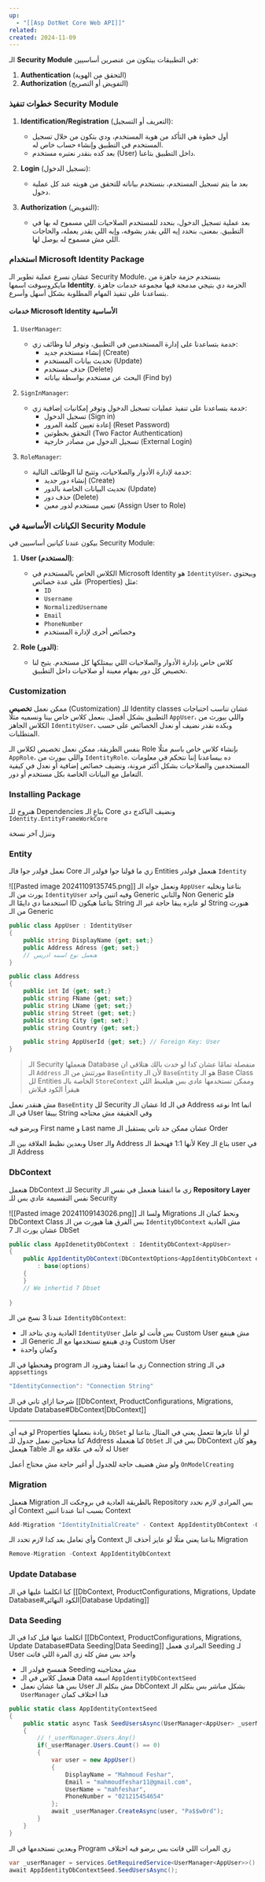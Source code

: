 ```yaml
---
up:
  - "[[Asp DotNet Core Web API]]"
related: 
created: 2024-11-09
---
```

الـ **Security Module** في التطبيقات بيتكون من عنصرين أساسيين: 

1. **Authentication** (التحقق من الهوية)
2. **Authorization** (التفويض أو التصريح)

### خطوات تنفيذ Security Module

1. **Identification/Registration** (التعريف أو التسجيل):  
   - أول خطوة هي التأكد من هوية المستخدم، ودي بتكون من خلال تسجيل المستخدم في التطبيق وإنشاء حساب خاص له. 
   - بعد كده بنقدر نعتبره مستخدم (User) داخل التطبيق بتاعنا.

2. **Login** (تسجيل الدخول):  
   - بعد ما يتم تسجيل المستخدم، بنستخدم بياناته للتحقق من هويته عند كل عملية دخول.

3. **Authorization** (التفويض):  
   - بعد عملية تسجيل الدخول، بنحدد للمستخدم الصلاحيات اللي مسموح له بها في التطبيق. بمعنى، بنحدد إيه اللي يقدر يشوفه، وإيه اللي يقدر يعمله، والحاجات اللي مش مسموح له يوصل لها.

### استخدام Microsoft Identity Package

عشان نسرع عملية تطوير الـ Security Module، بنستخدم حزمة جاهزة من مايكروسوفت اسمها **Identity**. 
الحزمة دي بتيجي مدمجة فيها مجموعة خدمات جاهزة بتساعدنا على تنفيذ المهام المطلوبة بشكل أسهل وأسرع.

#### خدمات Microsoft Identity الأساسية

1. `UserManager`:  
   - خدمة بتساعدنا على إدارة المستخدمين في التطبيق، وتوفر لنا وظائف زي:
     - إنشاء مستخدم جديد (Create)
     - تحديث بيانات المستخدم (Update)
     - حذف مستخدم (Delete)
     - البحث عن مستخدم بواسطة بياناته (Find by)

2. `SignInManager`:  
   - خدمة بتساعدنا على تنفيذ عمليات تسجيل الدخول وتوفر إمكانيات إضافية زي:
     - تسجيل الدخول (Sign in)
     - إعادة تعيين كلمة المرور (Reset Password)
     - التحقق بخطوتين (Two Factor Authentication)
     - تسجيل الدخول من مصادر خارجية (External Login)

3. `RoleManager`:  
   - خدمة لإدارة الأدوار والصلاحيات، وتتيح لنا الوظائف التالية:
     - إنشاء دور جديد (Create)
     - تحديث البيانات الخاصة بالدور (Update)
     - حذف دور (Delete)
     - تعيين مستخدم لدور معين (Assign User to Role)

### الكيانات الأساسية في Security Module

بيكون عندنا كيانين أساسيين في Security Module:

1. **User (المستخدم)**:  
   - الكلاس الخاص بالمستخدم في Microsoft Identity هو `IdentityUser`، وبيحتوي على عدة خصائص (Properties) مثل:
     - `ID`
     - `Username`
     - `NormalizedUsername`
     - `Email`
     - `PhoneNumber`
     - وخصائص أخرى لإدارة المستخدم

2. **Role (الدور)**:  
   - كلاس خاص بإدارة الأدوار والصلاحيات اللي بيمتلكها كل مستخدم. يتيح لنا تخصيص كل دور بمهام معينة أو صلاحيات داخل التطبيق.

### Customization
ممكن نعمل **تخصيص** (Customization) للـ Identity classes عشان تناسب احتياجات التطبيق بشكل أفضل. 
بنعمل كلاس خاص بينا ونسميه مثلًا `AppUser`، واللي بيورث من الكلاس الجاهز `IdentityUser`، وبكده نقدر نضيف أو نعدل الخصائص على حسب المتطلبات.

بنفس الطريقة، ممكن نعمل تخصيص لكلاس الـ Role بإنشاء كلاس خاص باسم مثلًا `AppRole`، واللي بيورث من `IdentityRole`. 
ده بيساعدنا إننا نتحكم في معلومات المستخدمين والصلاحيات بشكل أكتر مرونة، ونضيف خصائص إضافية أو نعدل في كيفية التعامل مع البيانات الخاصة بكل مستخدم أو دور.

### Installing Package
هنروح للـ Dependencies بتاع الـ Core ونضيف الباكدج دي 
`Identity.EntityFrameWorkCore`

وننزل آخر نسخة
### Entity
نعمل فولدر جوا فالـ Core زي ما قولنا جوا فولدر الـ Entities هنعمل فولدر `Identity`

![[Pasted image 20241109135745.png]]
ونعمل جواه الـ `AppUser` بتاعنا ونخليه يورث من الـ `IdentityUser` وفيه اتنين واحد Generic والتاني Non Generic
فلو استخدمنا دي دايمًا الـ ID بتاعنا هيكون String لو عايزه يبقا حاجة غير الـ String هنورث من الـ Generic
```cs
public class AppUser : IdentityUser
{
	public string DisplayName {get; set;}
	public Address Adress {get; set;}
	// هنعمل نوع اسمه ادريس
}

public class Address
{
	public int Id {get; set;}
	public string FName {get; set;}
	public string LName {get; set;}
	public string Street {get; set;}
	public string City {get; set;}
	public string Country {get; set;}

	public string AppUserId {get; set;} // Foreign Key: User
}
```

> الـ Security هنعملها Database منفصلة تمامًا
> عشان كدا لو خدت بالك هتلاقي ان الـ `Address` مورثتش من الـ `BaseEntity`
> لأن الـ `BaseEntity` هو الـ Base Class لل Entities الخاصة بالـ `StoreContext`
> وممكن تستخدمها عادي بس هيلغبط اللي هيقرأ الكود فبلاش

مش هنقدر نعمل `BaseEntity` لل Security عشان الـ Id في الـ Address نوعه Int انما في الـ User بيبقا String
وفي الحقيقة مش محتاجه

وبرضو فيه First name و Last name عشان ممكن حد تاني يستقبل الـ Order

وبعدين نظبط العلاقة بين الـ User والـ Address لأنها 1:1 فهنحط الـ Key بتاع الـ user في الـ Address

### DbContext
هنعمل DbContext للـ Security زي ما اتفقنا 
هنعمل في نفس الـ **Repository Layer** نفس التقسيمة عادي بس للـ Security 

![[Pasted image 20241109143026.png]]
ولسا الـ Migrations ونحط كمان الـ DbContext Class
بس الفرق هنا هيورث من الـ `IdentityDbContext` مش العادية 
عشان يورث الـ 7 DbSet
```cs
public class AppIdenetityDbContext : IdentityDbContext<AppUser>
{
	public AppIdentityDbContext(DbContextOptions<AppIdentityDbContext options) 
		: base(options)
	{
	}
	// We inhertid 7 Dbset
	
}
```
عندنا 3 نسخ من الـ `IdentityDbContext`:
- العادية ودي بتاخد الـ `IdentityUser` بس فأنت لو عامل Custom User مش هينفع
- الـ Generic ودي هينفع تستخدمها مع الـ Custom User 
- وكمان واحدة


وهنحطها في الـ program زي ما اتفقنا
وهنزود الـ Connection string في الـ `appsettings` 
```cs
"IdentityConnection": "Connection String"
```
شرحنا ازاي تاني في الـ [[DbContext, ProductConfigurations, Migrations, Update Database#DbContext|DbContext]]

---
لو فيه أي Properties زيادة بنعملها `DbSet` لو أنا عايزها تتعمل
يعني في المثال بتاعنا لو كنا محتاجين نعمل جدول للـ Address كنا هنعمله `DbSet` بس في الـ DbContext وهو كان هيعمل Table له لأنه في علاقة مع الـ User

ولو مش هضيف حاجة للجدول أو أغير حاجة مش محتاج أعمل `OnModelCreating` 

### Migration
هنعمل Migration بالطريقة العادية في بروجكت الـ Repository
بس المرادي لازم نحدد أي Context بسبب اننا عندنا اتنين Context 
```cs
Add-Migration "IdentityInitialCreate" - Context AppIdentityDbContext -Output Identity/Migrations
```
وأي تعامل بعد كدا لازم تحدد الـ Context بتاعنا 
يعني مثلًا لو عايز أحذف ال Migration
```cs
Remove-Migration -Context AppIdentityDbContext
```

### Update Database
كنا اتكلمنا عليها في الـ [[DbContext, ProductConfigurations, Migrations, Update Database#الكود النهائي|Database Updating]]
### Data Seeding
اتكلمنا عنها قبل كدا في الـ [[DbContext, ProductConfigurations, Migrations, Update Database#Data Seeding|Data Seeding]]
المرادي هعمل Seeding لـ User واحد بس مش كله زي المرة اللي فاتت
- هنمسح فولدر الـ Seeding مش محتاجينه 
- هنعمل كلاس في الـ Data اسمه `AppIdentityDbContextSeed`
- بس هنا عشان نعمل User مش بنكلم الـ DbContext بشكل مباشر بس بنكلم الـ `UserManager` فدا اختلاف كمان
```cs
public static class AppIdentityContextSeed
{
	public static async Task SeedUsersAsync(UserManager<AppUser> _userManager)
	{
		// !_userManager.Users.Any()
		if(_userManager.Users.Count() == 0)
		{
			var user = new AppUser()
			{
				DisplayName = "Mahmoud Feshar",
				Email = "mahmoudfeshar11@gmail.com",
				UserName = "mahfeshar",
				PhoneNumber = "021215454654"
			};
			await _userManager.CreateAsync(user, "Pa$$w0rd");
		}
	}
}
```
وبعدين نستخدمها في الـ Program زي المرات اللي فاتت بس برضو فيه اختلاف
```cs
var _userManager = services.GetRequiredService<UserManager<AppUser>>();
await AppIdentityDbContextSeed.SeedUsersAsync();
```